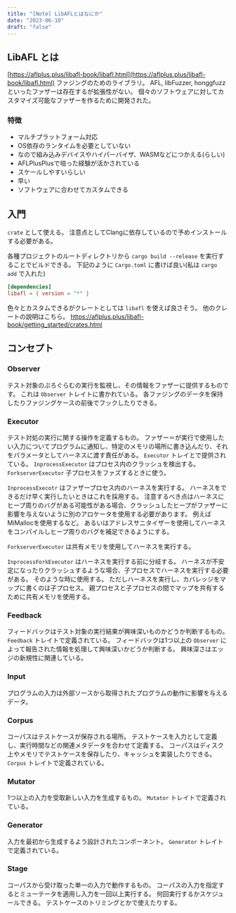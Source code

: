 ```yaml
---
title: "[Note] LibAFLとはなにか"
date: "2023-06-10"
draft: "false"
---
```


## LibAFL とは
[https://aflplus.plus/libafl-book/libafl.html](https://aflplus.plus/libafl-book/libafl.html)
ファジングのためのライブラリ。
AFL, libFuzzer, honggfuzz といったファザーは存在するが拡張性がない。
個々のソフトウェアに対してカスタマイズ可能なファザーを作るために開発された。

### 特徴
- マルチプラットフォーム対応
- OS依存のランタイムを必要としていない
 - なので組み込みデバイスやハイパーバイザ、WASMなどにつかえる(らしい)
- AFLPlusPlusで培った経験が活かされている
- スケールしやすいらしい
- 早い
- ソフトウェアに合わせてカスタムできる

## 入門
`crate` として使える。
注意点としてClangに依存しているので予めインストールする必要がある。

各種プロジェクトのルートディレクトリから `cargo build --release` を実行することでビルドできる。
下記のように `Cargo.toml` に書けば良い(私は `cargo add` で入れた)

```toml
[dependencies]
libafl = { version = "*" }
```

色々とカスタムできるがクレートとしては `libafl` を使えば良さそう。
他のクレートの説明はこちら。
https://aflplus.plus/libafl-book/getting_started/crates.html

## コンセプト

### Observer
テスト対象のぷろぐらむの実行を監視し、その情報をファザーに提供するものです。
これは `Observer` トレイトに書かれている。
各ファジングのデータを保持したりファジングケースの前後でフックしたりできる。

### Executor
テスト対処の実行に関する操作を定義するもの。
ファザー＝が実行で使用したい入力についてプログラムに通知し、特定のメモリの場所に書き込んだり、それをパラメータとしてハーネスに渡す責任がある。
`Executor` トレイとで提供されている。
`InprocessExecutor` はプロセス内のクラッシュを検出する。
`ForkserverExecutor` 子プロセスをファズするときに使う。

`InprocessExecotr` はファザープロセス内のハーネスを実行する。
ハーネスをできるだけ早く実行したいときはこれを採用する。
注意するべき点はハーネスにヒープ周りのバグがある可能性がある場合、クラッシュしたヒープがファザーに影響を与えないように別のアロケータを使用する必要があります。
例えばMiMallocを使用するなど。
あるいはアドレスサニタイザーを使用してハーネスをコンパイルしヒープ周りのバグを補足できるようにする。

`ForkserverExecutor` は共有メモリを使用してハーネスを実行する。

`InprocessForkExecutor` はハーネスを実行する前に分岐する。
ハーネスが不安定になったりクラッシュするような場合、子プロセスでハーネスを実行する必要がある。
そのような時に使用する。
ただしハーネスを実行し、カバレッジをマップに書くのは子プロセス。
親プロセスと子プロセスの間でマップを共有するために共有メモリを使用する。

### Feedback
フィードバックはテスト対象の実行結果が興味深いものかどうか判断するもの。
`Feedback` トレイトで定義されている。
フィードバックは1つ以上の `Observer` によって報告された情報を処理して興味深いかどうか判断する。
興味深さはエッジの新規性に関連している。

### Input
プログラムの入力は外部ソースから取得されたプログラムの動作に影響を与えるデータ。

### Corpus
コーパスはテストケースが保存される場所。
テストケースを入力として定義し、実行時間などの関連メタデータを合わせて定義する。
コーパスはディスク上やメモリでテストケースを保存したり、キャッシュを実装したりできる。
`Corpus` トレイトで定義されている。

### Mutator
1つ以上の入力を受取新しい入力を生成するもの。
`Mutator` トレイトで定義されている。

### Generator
入力を最初から生成するよう設計されたコンポーネント。
`Generator` トレイトで定義されている。

### Stage
コーパスから受け取った単一の入力で動作するもの。
コーパスの入力を指定するとミューテータを適用し入力を一回以上実行する。
何回実行するかスケジュールできる。
テストケースのトリミングとかで使えたりする。

